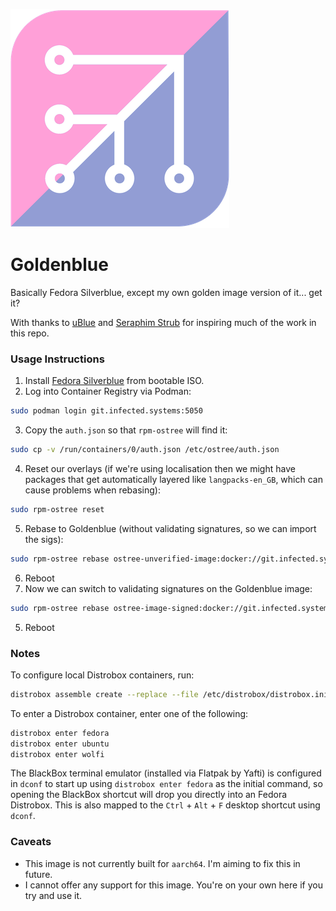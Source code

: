 ![Goldenblue Logo](logo.png)

# Goldenblue

Basically Fedora Silverblue, except my own golden image version of it... get it?

With thanks to [uBlue](https://ublue.it/) and [Seraphim Strub](https://dev.rievo.net/sst/uphy) for inspiring much of the work in this repo.

### Usage Instructions

1. Install [Fedora Silverblue](https://fedoraproject.org/silverblue/) from bootable ISO.
2. Log into Container Registry via Podman:
```sh
sudo podman login git.infected.systems:5050
```
3. Copy the `auth.json` so that `rpm-ostree` will find it:
```sh
sudo cp -v /run/containers/0/auth.json /etc/ostree/auth.json
```
4. Reset our overlays (if we're using localisation then we might have packages that get automatically layered like `langpacks-en_GB`, which can cause problems when rebasing):
```sh
sudo rpm-ostree reset
```
5. Rebase to Goldenblue (without validating signatures, so we can import the sigs):
```sh
sudo rpm-ostree rebase ostree-unverified-image:docker://git.infected.systems:5050/infectedsystems/goldenblue:40
```
6. Reboot
7. Now we can switch to validating signatures on the Goldenblue image:
```sh
sudo rpm-ostree rebase ostree-image-signed:docker://git.infected.systems:5050/infectedsystems/goldenblue:40
```
5. Reboot

### Notes
To configure local Distrobox containers, run:
```sh
distrobox assemble create --replace --file /etc/distrobox/distrobox.ini
```

To enter a Distrobox container, enter one of the following:
```sh
distrobox enter fedora
distrobox enter ubuntu
distrobox enter wolfi
```

The BlackBox terminal emulator (installed via Flatpak by Yafti) is configured in `dconf` to start up using `distrobox enter fedora` as the initial command, so opening the BlackBox shortcut will drop you directly into an Fedora Distrobox. This is also mapped to the `Ctrl` + `Alt` + `F` desktop shortcut using `dconf`.

### Caveats
* This image is not currently built for `aarch64`. I'm aiming to fix this in future.
* I cannot offer any support for this image. You're on your own here if you try and use it.
